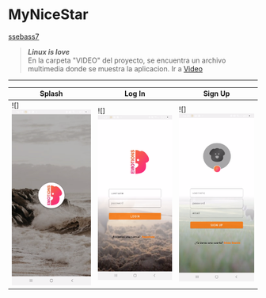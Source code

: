 # MyNiceStar
[ssebass7](https://github.com/search?q=ssebass7)

> <b><i>Linux is love</i></b><br>
>En la carpeta "VIDEO" del proyecto, se encuentra un archivo multimedia donde se muestra la aplicacion. Ir a
<a href="VIDEO/video_emotions_login_registro.mp4">Video</a>
<hr>

 Splash | Log In | Sign Up
-------|-------|------
![]<img src="IMG/captura_splash.png"> | ![]<img src="IMG/captura_login.png">  | ![]<img src="IMG/captura_registro.png">

